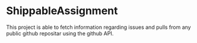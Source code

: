 # ShippableAssignment
This project is able to fetch information regarding issues and pulls from any public github repositar using the github API.
